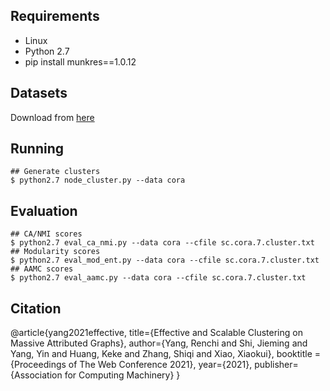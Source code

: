 ## Requirements
- Linux
- Python 2.7
- pip install munkres==1.0.12


## Datasets
Download from [here](https://renchi.ac.cn/#datasets)

## Running
```
## Generate clusters
$ python2.7 node_cluster.py --data cora 
```

## Evaluation
```
## CA/NMI scores
$ python2.7 eval_ca_nmi.py --data cora --cfile sc.cora.7.cluster.txt
## Modularity scores
$ python2.7 eval_mod_ent.py --data cora --cfile sc.cora.7.cluster.txt
## AAMC scores
$ python2.7 eval_aamc.py --data cora --cfile sc.cora.7.cluster.txt
```

## Citation
@article{yang2021effective,
  title={Effective and Scalable Clustering on Massive Attributed Graphs},
  author={Yang, Renchi and Shi, Jieming and Yang, Yin and Huang, Keke and Zhang, Shiqi and Xiao, Xiaokui},
  booktitle = {Proceedings of The Web Conference 2021},
  year={2021},
  publisher={Association for Computing Machinery}
}
```

